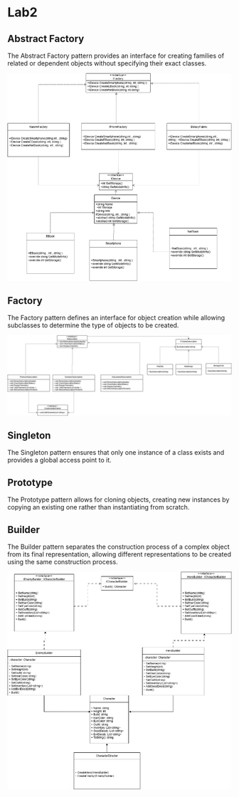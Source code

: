 # Lab2

## Abstract Factory
The Abstract Factory pattern provides an interface for creating families of related or dependent objects without specifying their exact classes.

![abstract_factory](https://github.com/YaroslavMarchukIPZk241/KPZ/blob/Lab2/abstractFabric.png)

## Factory
The Factory pattern defines an interface for object creation while allowing subclasses to determine the type of objects to be created.

![factory](https://github.com/YaroslavMarchukIPZk241/KPZ/blob/Lab2/fabric.png)

## Singleton
The Singleton pattern ensures that only one instance of a class exists and provides a global access point to it.

## Prototype
The Prototype pattern allows for cloning objects, creating new instances by copying an existing one rather than instantiating from scratch.

## Builder
The Builder pattern separates the construction process of a complex object from its final representation, allowing different representations to be created using the same construction process.

![builder](https://github.com/YaroslavMarchukIPZk241/KPZ/blob/Lab2/bilder.png)

